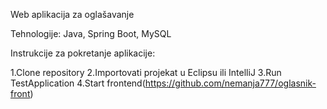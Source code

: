 Web aplikacija za oglašavanje

Tehnologije: Java, Spring Boot, MySQL

Instrukcije za pokretanje aplikacije:

1.Clone repository
2.Importovati projekat u Eclipsu ili IntelliJ
3.Run TestApplication
4.Start frontend(https://github.com/nemanja777/oglasnik-front)
